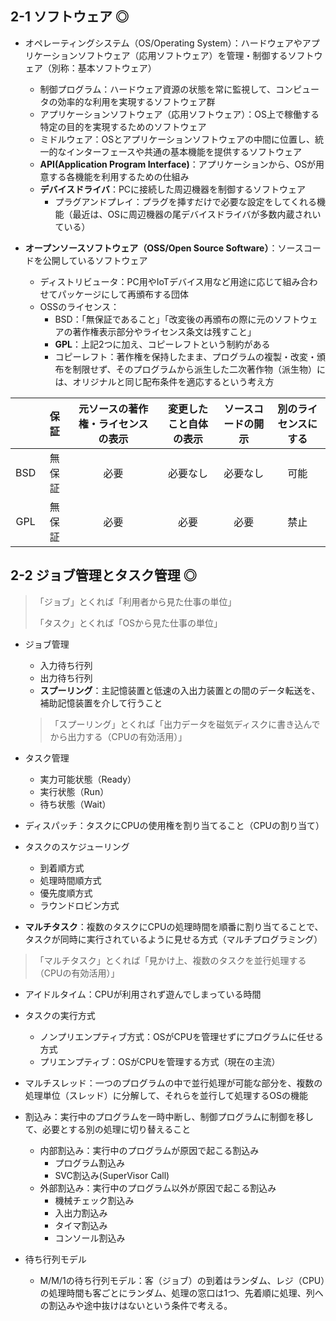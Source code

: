 ## 2-1 ソフトウェア ◎
- オペレーティングシステム（OS/Operating System）：ハードウェアやアプリケーションソフトウェア（応用ソフトウェア）を管理・制御するソフトウェア（別称：基本ソフトウェア）
  - 制御プログラム：ハードウェア資源の状態を常に監視して、コンピュータの効率的な利用を実現するソフトウェア群
  - アプリケーションソフトウェア（応用ソフトウェア）：OS上で稼働する特定の目的を実現するためのソフトウェア
  - ミドルウェア：OSとアプリケーションソフトウェアの中間に位置し、統一的なインターフェースや共通の基本機能を提供するソフトウェア
  - **API(Application Program Interface)**：アプリケーションから、OSが用意する各機能を利用するための仕組み
  - **デバイスドライバ**：PCに接続した周辺機器を制御するソフトウェア
    - プラグアンドプレイ：プラグを挿すだけで必要な設定をしてくれる機能（最近は、OSに周辺機器の尾デバイスドライバが多数内蔵されいている）

- **オープンソースソフトウェア（OSS/Open Source Software）**：ソースコードを公開しているソフトウェア
  - ディストリビュータ：PC用やIoTデバイス用など用途に応じて組み合わせてパッケージにして再頒布する団体
  - OSSのライセンス：
    - BSD：「無保証であること」「改変後の再頒布の際に元のソフトウェアの著作権表示部分やライセンス条文は残すこと」
    - **GPL**：上記2つに加え、コピーレフトという制約がある
    - コピーレフト：著作権を保持したまま、プログラムの複製・改変・頒布を制限せず、そのプログラムから派生した二次著作物（派生物）には、オリジナルと同じ配布条件を適応するという考え方

 |     | 保証   | 元ソースの著作権・ライセンスの表示 | 変更したこと自体の表示 | ソースコードの開示 | 別のライセンスにする |
 | :-: | :---: | :------------------------: | :---------------: | :-----------: | :-------------: |
 | BSD | 無保証 | 必要                        | 必要なし            | 必要なし        | 可能             |
 | GPL | 無保証 | 必要                        | 必要               | 必要           | 禁止             |
 

## 2-2 ジョブ管理とタスク管理 ◎
> 「ジョブ」とくれば「利用者から見た仕事の単位」
> 
> 「タスク」とくれば「OSから見た仕事の単位」

- ジョブ管理
  - 入力待ち行列
  - 出力待ち行列
  - **スプーリング**：主記憶装置と低速の入出力装置との間のデータ転送を、補助記憶装置を介して行うこと
  
  > 「スプーリング」とくれば「出力データを磁気ディスクに書き込んでから出力する（CPUの有効活用）」

- タスク管理
  - 実力可能状態（Ready）
  - 実行状態（Run）
  - 待ち状態（Wait）

- ディスパッチ：タスクにCPUの使用権を割り当てること（CPUの割り当て）
- タスクのスケジューリング
  - 到着順方式
  - 処理時間順方式
  - 優先度順方式
  - ラウンドロビン方式
- **マルチタスク**：複数のタスクにCPUの処理時間を順番に割り当てることで、タスクが同時に実行されているように見せる方式（マルチプログラミング）

> 「マルチタスク」とくれば「見かけ上、複数のタスクを並行処理する（CPUの有効活用）」

- アイドルタイム：CPUが利用されず遊んでしまっている時間

- タスクの実行方式
  - ノンプリエンプティブ方式：OSがCPUを管理せずにプログラムに任せる方式
  - プリエンプティブ：OSがCPUを管理する方式（現在の主流）

- マルチスレッド：一つのプログラムの中で並行処理が可能な部分を、複数の処理単位（スレッド）に分解して、それらを並行して処理するOSの機能
- 割込み：実行中のプログラムを一時中断し、制御プログラムに制御を移して、必要とする別の処理に切り替えること
  - 内部割込み：実行中のプログラムが原因で起こる割込み
    - プログラム割込み
    - SVC割込み(SuperVisor Call)
  - 外部割込み：実行中のプログラム以外が原因で起こる割込み
    - 機械チェック割込み
    - 入出力割込み
    - タイマ割込み
    - コンソール割込み
- 待ち行列モデル
  - M/M/1の待ち行列モデル：客（ジョブ）の到着はランダム、レジ（CPU）の処理時間も客ごとにランダム、処理の窓口は1つ、先着順に処理、列への割込みや途中抜けはないという条件で考える。

